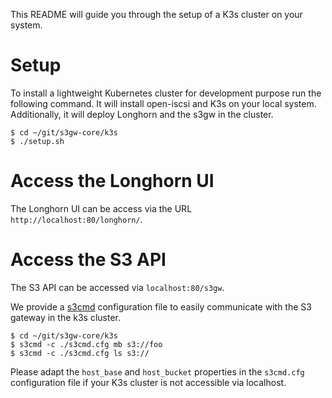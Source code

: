 This README will guide you through the setup of a K3s cluster on your system.

# Setup

To install a lightweight Kubernetes cluster for development purpose run
the following command. It will install open-iscsi and K3s on your local
system. Additionally, it will deploy Longhorn and the s3gw in the cluster.

```
$ cd ~/git/s3gw-core/k3s
$ ./setup.sh
```

# Access the Longhorn UI

The Longhorn UI can be access via the URL `http://localhost:80/longhorn/`.

# Access the S3 API

The S3 API can be accessed via `localhost:80/s3gw`.

We provide a [s3cmd](https://github.com/s3tools/s3cmd) configuration file
to easily communicate with the S3 gateway in the k3s cluster.

```
$ cd ~/git/s3gw-core/k3s
$ s3cmd -c ./s3cmd.cfg mb s3://foo
$ s3cmd -c ./s3cmd.cfg ls s3://
```

Please adapt the `host_base` and `host_bucket` properties in the `s3cmd.cfg`
configuration file if your K3s cluster is not accessible via localhost.
